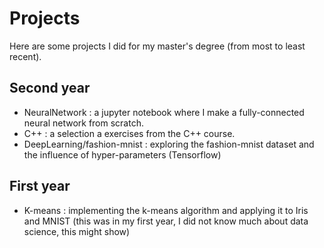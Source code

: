# Projects
Here are some projects I did for my master's degree (from most to least recent).
## Second year
- NeuralNetwork : a jupyter notebook where I make a fully-connected neural network from scratch.
- C++ : a selection a exercises from the C++ course.
- DeepLearning/fashion-mnist : exploring the fashion-mnist dataset and the influence of hyper-parameters (Tensorflow)

## First year
- K-means : implementing the k-means algorithm and applying it to Iris and MNIST (this was in my first year, I did not know much about data science, this might show)
